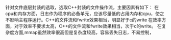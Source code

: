 针对文件底层封装的选取，选取C++封装的文件操作流，主要因素有如下：
在cpu和内存方面，日志作为程序的必备单元，应该尽量低的占用内存和cpu，使之不影响主程序运行。C++的文件流和fwrite效果相当，明显好于c的write
在效率方面，对于效率不要求太高，C++的文件流和fwrite效果相当，次于c的write。
在复杂度方面,mmap虽然效率很高但是复杂度较高，容易丢失日志，不易控制，
